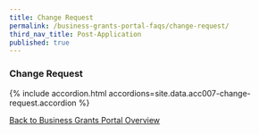 ```yaml
---
title: Change Request
permalink: /business-grants-portal-faqs/change-request/
third_nav_title: Post-Application
published: true
---
```


### Change Request

{% include accordion.html accordions=site.data.acc007-change-request.accordion %}

[Back to Business Grants Portal Overview](/business-grants-portal/)